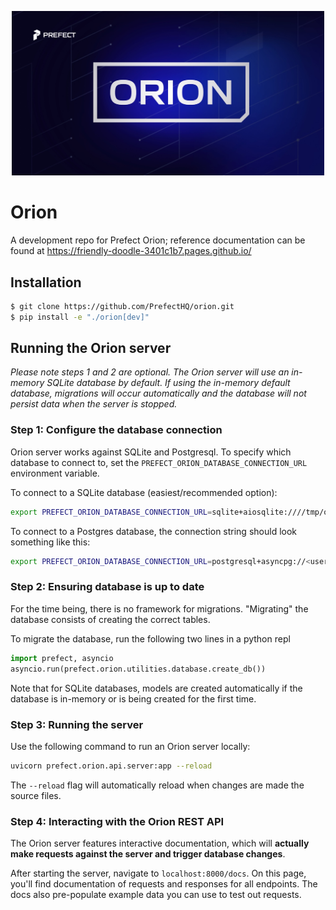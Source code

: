 <p align="center"><img src="docs/orion_logo.jpg" width=500></p>

# Orion

A development repo for Prefect Orion; reference documentation can be found at https://friendly-doodle-3401c1b7.pages.github.io/

## Installation

```bash
$ git clone https://github.com/PrefectHQ/orion.git
$ pip install -e "./orion[dev]"
```

## Running the Orion server

*Please note steps 1 and 2 are optional. The Orion server will use an in-memory SQLite database by default. If using the in-memory default database, migrations will occur automatically and the database will not persist data when the server is stopped.*
### Step 1: Configure the database connection

Orion server works against SQLite and Postgresql. To specify which database to connect to, set the `PREFECT_ORION_DATABASE_CONNECTION_URL` environment variable.

To connect to a SQLite database (easiest/recommended option):

```bash
export PREFECT_ORION_DATABASE_CONNECTION_URL=sqlite+aiosqlite:////tmp/orion.db
```

To connect to a Postgres database, the connection string should look something like this:

```bash
export PREFECT_ORION_DATABASE_CONNECTION_URL=postgresql+asyncpg://<username>:<password>@<hostname>/<dbname>'
```

### Step 2: Ensuring database is up to date

For the time being, there is no framework for migrations. "Migrating" the database consists of creating the correct tables.

To migrate the database, run the following two lines in a python repl

```python
import prefect, asyncio
asyncio.run(prefect.orion.utilities.database.create_db())
```

Note that for SQLite databases, models are created automatically if the database is in-memory or is being created for the first time.

### Step 3: Running the server

Use the following command to run an Orion server locally:

```bash
uvicorn prefect.orion.api.server:app --reload
```

The `--reload` flag will automatically reload when changes are made the source files.

### Step 4: Interacting with the Orion REST API

The Orion server features interactive documentation, which will **actually make requests against the server and trigger database changes**.

After starting the server, navigate to `localhost:8000/docs`. On this page, you'll find documentation of requests and responses for all endpoints. The docs also pre-populate example data you can use to test out requests.
